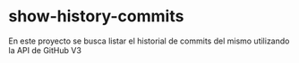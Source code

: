 # show-history-commits
En este proyecto se busca listar el historial de commits del mismo utilizando la API de GitHub V3
